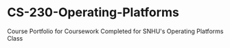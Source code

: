 # CS-230-Operating-Platforms
Course Portfolio for Coursework Completed for SNHU's Operating Platforms Class
